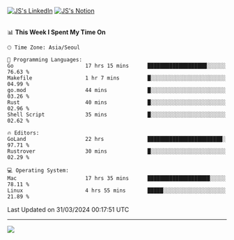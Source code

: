 
[![JS's LinkedIn](https://img.shields.io/badge/LinkedIn-blue?style=for-the-badge&logo=linkedin)](https://www.linkedin.com/in/jaeseung-lee-5a2a32139/) 
[![JS's Notion](https://img.shields.io/badge/Notion-black?style=for-the-badge&logo=notion)](https://bit.ly/ljswiki1) <br><br>
<!-- ![JS's GitHub stats](https://github-readme-stats-lemon-five.vercel.app/api?username=tkxkd0159&hide=contribs,prs,stars,issues&show_icons=true&theme=react&include_all_commits=true)   -->
<!-- ![Top Langs](https://github-readme-stats-lemon-five.vercel.app/api/top-langs/?username=tkxkd0159&layout=compact&hide=jupyter%20notebook,scss,html,css&langs_count=10)  -->


<!--START_SECTION:waka-->
📊 **This Week I Spent My Time On** 

```text
🕑︎ Time Zone: Asia/Seoul

💬 Programming Languages: 
Go                       17 hrs 15 mins      ███████████████████░░░░░░   76.63 % 
Makefile                 1 hr 7 mins         █░░░░░░░░░░░░░░░░░░░░░░░░   04.99 % 
go.mod                   44 mins             █░░░░░░░░░░░░░░░░░░░░░░░░   03.26 % 
Rust                     40 mins             █░░░░░░░░░░░░░░░░░░░░░░░░   02.96 % 
Shell Script             35 mins             █░░░░░░░░░░░░░░░░░░░░░░░░   02.62 % 

🔥 Editors: 
GoLand                   22 hrs              ████████████████████████░   97.71 % 
Rustrover                30 mins             █░░░░░░░░░░░░░░░░░░░░░░░░   02.29 % 

💻 Operating System: 
Mac                      17 hrs 35 mins      ████████████████████░░░░░   78.11 % 
Linux                    4 hrs 55 mins       █████░░░░░░░░░░░░░░░░░░░░   21.89 % 
```


 Last Updated on 31/03/2024 00:17:51 UTC
<!--END_SECTION:waka-->

---
<a href="https://github.com/tkxkd0159/books">
  <img align="center" src="https://github-readme-stats-lemon-five.vercel.app/api/pin/?username=tkxkd0159&repo=books&theme=react" />
</a>

<!---
- 🔭 I’m currently working on ...
- 🌱 I’m currently learning blockchain and distributed network
- 👯 I’m looking to collaborate on ...
- 🤔 I’m looking for help with ...
- 💬 Ask me about ...
- 📫 How to reach me: ...
- 😄 Pronouns: ...
- ⚡ Fun fact: ...
-->

